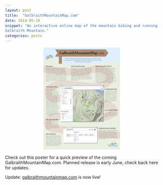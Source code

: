 ```yaml
---
layout: post
title:  "GalbraithMountainMap.com"
date: 2014-05-16
snippet: "An interactive online map of the mountain biking and running trails on
Galbraith Mountain."
categories: posts
---
```


<div id="figure" align="center">
  <a href="/images/galbraith_poster_web.pdf">
    <img src="/images/galbraith_poster_thumbnail.png" width="50%">
  </a>
</div>

Check out this poster for a quick preview of the coming
GalbraithMountainMap.com. Planned release is early June, check back here for
updates.

Update: [galbraithmountainmap.com](http://www.galbraithmountainmap.com/) is now
live!
